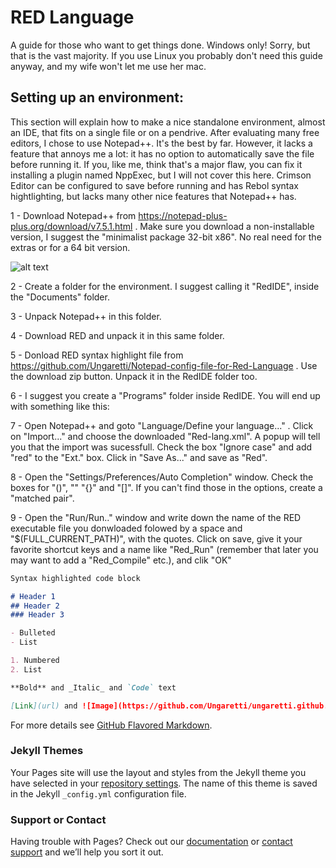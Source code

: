 # RED Language

A guide for those who want to get things done.
Windows only! 
Sorry, but that is the vast majority. If you use Linux you probably don't need this guide anyway, and my wife won't let me use her mac.

## Setting up an environment:
This section will explain how to make a nice standalone environment, almost an IDE, that fits on a single file or on a pendrive. After evaluating many free editors, I chose to use Notepad++. It's the best by far. However, it lacks a feature that annoys me a lot: it has no option to automatically save the file before running it. If you, like me, think that's a major flaw, you can fix it installing a plugin named NppExec, but I will not cover this here. Crimson Editor can be configured to save before running and has Rebol syntax hightlighting, but lacks many other nice features that Notepad++ has.

1 - Download Notepad++ from https://notepad-plus-plus.org/download/v7.5.1.html . Make sure you download a non-installable version, I suggest the "minimalist package 32-bit x86". No real need for the extras or for a 64 bit version.

![alt text](https://github.com/Ungaretti/ungaretti.github.io/tree/master/assets/1.jpg)

2 - Create a folder for the environment. I suggest calling it "RedIDE", inside the "Documents" folder.

3 - Unpack Notepad++ in this folder.

4 - Download RED and unpack it in this same folder.

5 - Donload RED syntax highlight file from https://github.com/Ungaretti/Notepad-config-file-for-Red-Language . Use the download zip button. Unpack it in the RedIDE folder too.

6 - I suggest you create a "Programs" folder inside RedIDE. You will end up with something like this:

7 - Open Notepad++ and goto "Language/Define your language..." . Click on "Import..." and choose the downloaded "Red-lang.xml". A popup will tell you that the import was sucessfull. Check the box "Ignore case" and add "red" to the "Ext." box. Click in "Save As..." and save as "Red".

8 - Open the "Settings/Preferences/Auto Completion" window. Check the boxes for "()", "" "{}" and "[]". If you can't find those in the options, create a "matched pair".

9 - Open the "Run/Run.." window and write down the name of the RED executable file you donwloaded folowed by a space and "$(FULL_CURRENT_PATH)", with the quotes. Click on save, give it your favorite shortcut keys and a name like "Red_Run" (remember that  later you may want to add a "Red_Compile" etc.), and clik "OK"





```markdown
Syntax highlighted code block

# Header 1
## Header 2
### Header 3

- Bulleted
- List

1. Numbered
2. List

**Bold** and _Italic_ and `Code` text

[Link](url) and ![Image](https://github.com/Ungaretti/ungaretti.github.io/tree/master/assets)
```

For more details see [GitHub Flavored Markdown](https://guides.github.com/features/mastering-markdown/).

### Jekyll Themes

Your Pages site will use the layout and styles from the Jekyll theme you have selected in your [repository settings](https://github.com/Ungaretti/ungaretti.github.io/settings). The name of this theme is saved in the Jekyll `_config.yml` configuration file.

### Support or Contact

Having trouble with Pages? Check out our [documentation](https://help.github.com/categories/github-pages-basics/) or [contact support](https://github.com/contact) and we’ll help you sort it out.
